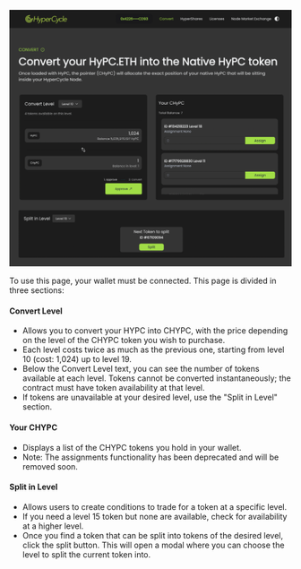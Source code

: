 ![Licenses](assets/convert.png)

To use this page, your wallet must be connected. This page is divided in three sections:

#### **Convert Level**

- Allows you to convert your HYPC into CHYPC, with the price depending on the level of the CHYPC token you wish to purchase.
- Each level costs twice as much as the previous one, starting from level 10 (cost: 1,024) up to level 19.
- Below the Convert Level text, you can see the number of tokens available at each level. Tokens cannot be converted instantaneously; the contract must have token availability at that level.
- If tokens are unavailable at your desired level, use the "Split in Level" section.

#### **Your CHYPC**

- Displays a list of the CHYPC tokens you hold in your wallet.
- Note: The assignments functionality has been deprecated and will be removed soon.

#### **Split in Level**

- Allows users to create conditions to trade for a token at a specific level.
- If you need a level 15 token but none are available, check for availability at a higher level.
- Once you find a token that can be split into tokens of the desired level, click the split button. This will open a modal where you can choose the level to split the current token into.
